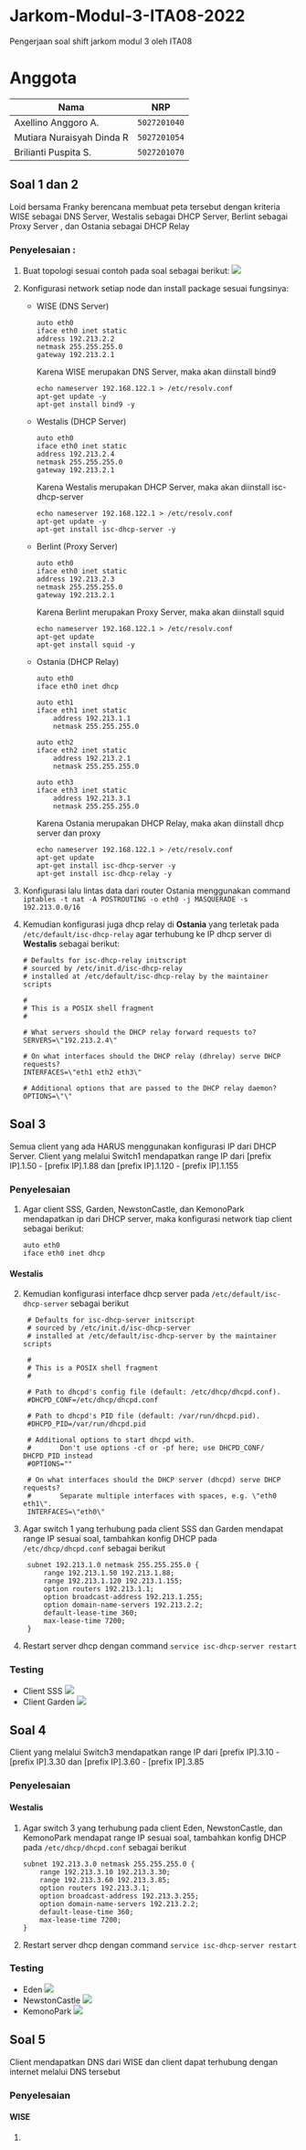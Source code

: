 # Jarkom-Modul-3-ITA08-2022

Pengerjaan soal shift jarkom modul 3 oleh ITA08

# Anggota

| Nama                           | NRP          | 
| -------------------------------| -------------| 
| Axellino Anggoro A.              | `5027201040` | 
| Mutiara Nuraisyah Dinda R            | `5027201054` | 
| Brilianti Puspita S.  | `5027201070` |

## Soal 1 dan 2
Loid bersama Franky berencana membuat peta tersebut dengan kriteria WISE sebagai DNS Server, Westalis sebagai DHCP Server, Berlint sebagai Proxy Server , dan Ostania sebagai DHCP Relay


### Penyelesaian :
1. Buat topologi sesuai contoh pada soal sebagai berikut:
![](img/soal_1/1a.png)

2. Konfigurasi network setiap node dan install package sesuai fungsinya:
   - WISE (DNS Server)
        ```
        auto eth0
        iface eth0 inet static
        address 192.213.2.2
        netmask 255.255.255.0
        gateway 192.213.2.1
        ```

        Karena WISE merupakan DNS Server, maka akan diinstall bind9
        ```
        echo nameserver 192.168.122.1 > /etc/resolv.conf
        apt-get update -y
        apt-get install bind9 -y
        ```

    - Westalis (DHCP Server)
        ```
        auto eth0
        iface eth0 inet static
        address 192.213.2.4
        netmask 255.255.255.0
        gateway 192.213.2.1
        ```

        Karena Westalis merupakan DHCP Server, maka akan diinstall isc-dhcp-server
        ```
        echo nameserver 192.168.122.1 > /etc/resolv.conf
        apt-get update -y
        apt-get install isc-dhcp-server -y
        ```

    - Berlint (Proxy Server)
        ```
        auto eth0
        iface eth0 inet static
        address 192.213.2.3
        netmask 255.255.255.0
        gateway 192.213.2.1
        ```

        Karena Berlint merupakan Proxy Server, maka akan diinstall squid
        ```
        echo nameserver 192.168.122.1 > /etc/resolv.conf
        apt-get update
        apt-get install squid -y
        ```

    - Ostania (DHCP Relay)
        ```
        auto eth0
        iface eth0 inet dhcp

        auto eth1
        iface eth1 inet static
            address 192.213.1.1
            netmask 255.255.255.0

        auto eth2
        iface eth2 inet static
            address 192.213.2.1
            netmask 255.255.255.0

        auto eth3
        iface eth3 inet static
            address 192.213.3.1
            netmask 255.255.255.0
        ```

        Karena Ostania merupakan DHCP Relay, maka akan diinstall dhcp server dan proxy
        ```
        echo nameserver 192.168.122.1 > /etc/resolv.conf
        apt-get update
        apt-get install isc-dhcp-server -y
        apt-get install isc-dhcp-relay -y
        ```

3. Konfigurasi lalu lintas data dari router Ostania menggunakan command `iptables -t nat -A POSTROUTING -o eth0 -j MASQUERADE -s 192.213.0.0/16`

4. Kemudian konfigurasi juga dhcp relay di **Ostania** yang terletak pada `/etc/default/isc-dhcp-relay` agar terhubung ke IP dhcp server di **Westalis** sebagai berikut:
    ```
    # Defaults for isc-dhcp-relay initscript
    # sourced by /etc/init.d/isc-dhcp-relay
    # installed at /etc/default/isc-dhcp-relay by the maintainer scripts

    #
    # This is a POSIX shell fragment
    #

    # What servers should the DHCP relay forward requests to?
    SERVERS=\"192.213.2.4\"

    # On what interfaces should the DHCP relay (dhrelay) serve DHCP requests?
    INTERFACES=\"eth1 eth2 eth3\"

    # Additional options that are passed to the DHCP relay daemon?
    OPTIONS=\"\"
    ```

## Soal 3
Semua client yang ada HARUS menggunakan konfigurasi IP dari DHCP Server. Client yang melalui Switch1 mendapatkan range IP dari [prefix IP].1.50 - [prefix IP].1.88 dan [prefix IP].1.120 - [prefix IP].1.155

### Penyelesaian
1. Agar client SSS, Garden, NewstonCastle, dan KemonoPark mendapatkan ip dari DHCP server, maka konfigurasi network tiap client sebagai berikut:
    ```
    auto eth0
    iface eth0 inet dhcp
    ```

#### Westalis
2. Kemudian konfigurasi interface dhcp server pada `/etc/default/isc-dhcp-server` sebagai berikut
   ```
    # Defaults for isc-dhcp-server initscript
    # sourced by /etc/init.d/isc-dhcp-server
    # installed at /etc/default/isc-dhcp-server by the maintainer scripts

    #
    # This is a POSIX shell fragment
    #

    # Path to dhcpd's config file (default: /etc/dhcp/dhcpd.conf).
    #DHCPD_CONF=/etc/dhcp/dhcpd.conf

    # Path to dhcpd's PID file (default: /var/run/dhcpd.pid).
    #DHCPD_PID=/var/run/dhcpd.pid

    # Additional options to start dhcpd with.
    #       Don't use options -cf or -pf here; use DHCPD_CONF/ DHCPD_PID instead
    #OPTIONS=""

    # On what interfaces should the DHCP server (dhcpd) serve DHCP requests?
    #       Separate multiple interfaces with spaces, e.g. \"eth0 eth1\".
    INTERFACES=\"eth0\"
   ```

3. Agar switch 1 yang terhubung pada client SSS dan Garden mendapat range IP sesuai soal, tambahkan konfig DHCP pada `/etc/dhcp/dhcpd.conf` sebagai berikut
   ```
    subnet 192.213.1.0 netmask 255.255.255.0 {
        range 192.213.1.50 192.213.1.88;
        range 192.213.1.120 192.213.1.155;
        option routers 192.213.1.1;
        option broadcast-address 192.213.1.255;
        option domain-name-servers 192.213.2.2;
        default-lease-time 360;
        max-lease-time 7200;
    }
   ```

4. Restart server dhcp dengan command `service isc-dhcp-server restart`

### Testing
- Client SSS
    ![](img/soal_3/3a.png)
- Client Garden
    ![](img/soal_3/3b.png)

## Soal 4
Client yang melalui Switch3 mendapatkan range IP dari [prefix IP].3.10 - [prefix IP].3.30 dan [prefix IP].3.60 - [prefix IP].3.85

### Penyelesaian
#### Westalis
1. Agar switch 3 yang terhubung pada client Eden, NewstonCastle, dan KemonoPark mendapat range IP sesuai soal, tambahkan konfig DHCP pada `/etc/dhcp/dhcpd.conf` sebagai berikut
    ```
    subnet 192.213.3.0 netmask 255.255.255.0 {
        range 192.213.3.10 192.213.3.30;
        range 192.213.3.60 192.213.3.85;
        option routers 192.213.3.1;
        option broadcast-address 192.213.3.255;
        option domain-name-servers 192.213.2.2;
        default-lease-time 360;
        max-lease-time 7200;
    }
    ```

2. Restart server dhcp dengan command `service isc-dhcp-server restart`

### Testing
- Eden
    ![](img/soal_4/eden.png)
- NewstonCastle
    ![](img/soal_4/newston.png)
- KemonoPark
    ![](img/soal_4/kemono.png)

## Soal 5
Client mendapatkan DNS dari WISE dan client dapat terhubung dengan internet melalui DNS tersebut

### Penyelesaian
#### WISE
1. 
